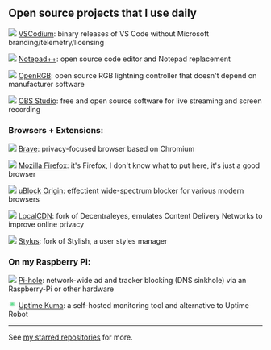 ## Open source projects that I use daily
<img height="16" src="https://upload.wikimedia.org/wikipedia/commons/thumb/9/9a/Visual_Studio_Code_1.35_icon.svg/64px-Visual_Studio_Code_1.35_icon.svg.png"> [VSCodium](https://github.com/VSCodium/vscodium): binary releases of VS Code without Microsoft branding/telemetry/licensing

<img height="16" src="https://upload.wikimedia.org/wikipedia/commons/f/f5/Notepad_plus_plus.png"> [Notepad++](https://github.com/notepad-plus-plus/notepad-plus-plus): open source code editor and Notepad replacement

<img height="16" src="https://styles.redditmedia.com/t5_2khr5m/styles/communityIcon_2pl990y5a0q51.png"> [OpenRGB](https://github.com/CalcProgrammer1/OpenRGB): open source RGB lightning controller that doesn't depend on manufacturer software

<img height="16" src="https://upload.wikimedia.org/wikipedia/commons/thumb/1/14/Open_Broadcaster_Software_Logo.png/64px-Open_Broadcaster_Software_Logo.png"> [OBS Studio](https://github.com/obsproject/obs-studio): free and open source software for live streaming and screen recording

### Browsers + Extensions:

<img height="16" src="https://upload.wikimedia.org/wikipedia/commons/5/51/Brave_icon_lionface.png"> [Brave](https://github.com/brave): privacy-focused browser based on Chromium

<img height="16" src="https://upload.wikimedia.org/wikipedia/commons/thumb/a/a0/Firefox_logo%2C_2019.svg/64px-Firefox_logo%2C_2019.svg.png"> [Mozilla Firefox](https://hg.mozilla.org/mozilla-central/): it's Firefox, I don't know what to put here, it's just a good browser

<img height="16" src="https://upload.wikimedia.org/wikipedia/commons/thumb/0/05/UBlock_Origin.svg/64px-UBlock_Origin.svg.png"> [uBlock Origin](https://github.com/gorhill/uBlock): effectient wide-spectrum blocker for various modern browsers

<img height="16" src="https://www.localcdn.org/img/logo-protected.svg"> [LocalCDN](https://codeberg.org/nobody/LocalCDN): fork of Decentraleyes, emulates Content Delivery Networks to improve online privacy

<img height="16" src="https://upload.wikimedia.org/wikipedia/commons/f/fb/Stylus_logo.png"> [Stylus](https://github.com/openstyles/stylus): fork of Stylish, a user styles manager

### On my Raspberry Pi:

<img height="16" src="https://upload.wikimedia.org/wikipedia/commons/0/00/Pi-hole_Logo.png"> [Pi-hole](https://github.com/pi-hole/pi-hole): network-wide ad and tracker blocking (DNS sinkhole) via an Raspberry-Pi or other hardware

<img height="16" src="https://raw.githubusercontent.com/louislam/uptime-kuma/master/public/icon.svg"> [Uptime Kuma](https://github.com/louislam/uptime-kuma): a self-hosted monitoring tool and alternative to Uptime Robot

___

See [my starred repositories](https://github.com/RobertRR11?tab=stars) for more.
